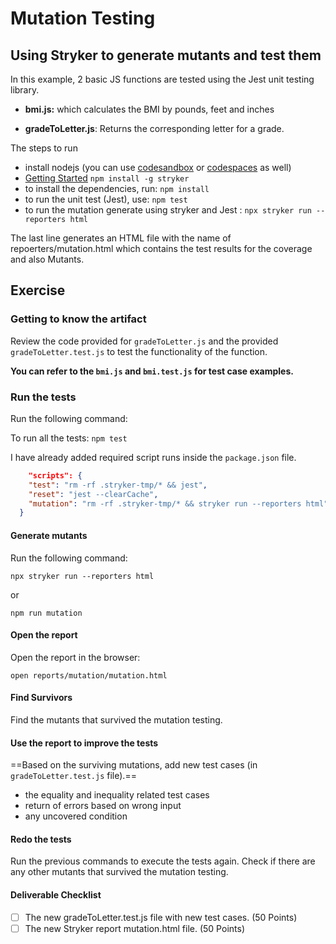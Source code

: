# Mutation Testing

## Using Stryker to generate mutants and test them

In this example, 2 basic JS functions are tested using the Jest unit testing library.

- **bmi.js:** which calculates the BMI by pounds, feet and inches

- **gradeToLetter.js**: Returns the corresponding letter for a grade.

The steps to run

- install nodejs (you can use [codesandbox](https://codesandbox.io/) or [codespaces](https://github.com/features/codespaces) as well)
- [Getting Started](https://stryker-mutator.io/docs/stryker-js/getting-started/) ```npm install -g stryker```
- to install the dependencies, run: ```npm install```
- to run the unit test (Jest), use: ```npm test```
- to run the mutation generate using stryker and Jest : ```npx stryker run --reporters html```

The last line generates an HTML file with the name of repoerters/mutation.html which contains the test results for the coverage and also Mutants.

## Exercise

### Getting to know the artifact

Review the code provided for `gradeToLetter.js` and the  provided `gradeToLetter.test.js` to test the functionality of the function.

**You can refer to the `bmi.js` and `bmi.test.js` for test case examples.**

### Run the tests

Run the following command:

To run all the tests: ```npm test``` 

I have already added required script runs inside the `package.json` file.

```json
    "scripts": {
    "test": "rm -rf .stryker-tmp/* && jest", 
    "reset": "jest --clearCache",
    "mutation": "rm -rf .stryker-tmp/* && stryker run --reporters html"
  }
```

#### Generate mutants

Run the following command:

```npx stryker run --reporters html```

or

```npm run mutation```

#### Open the report

Open the report in the browser:

```open reports/mutation/mutation.html```

#### Find Survivors

Find the mutants that survived the mutation testing.

#### Use the report to improve the tests



==Based on the surviving mutations, add new test cases (in `gradeToLetter.test.js` file).==


- the equality and inequality related test cases
- return of errors based on wrong input
- any uncovered condition

#### Redo the tests

Run the previous commands to execute the tests again. Check if there are any other mutants that survived the mutation testing.

#### Deliverable Checklist

- [ ] The new gradeToLetter.test.js file with new test cases. (50 Points)
- [ ] The new Stryker report mutation.html file. (50 Points)
